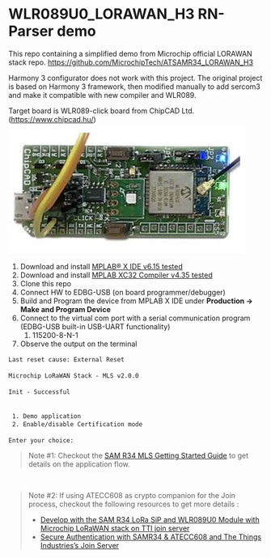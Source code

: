# WLR089U0_LORAWAN_H3 RN-Parser demo
This repo containing a simplified demo from Microchip official LORAWAN stack repo.
https://github.com/MicrochipTech/ATSAMR34_LORAWAN_H3

Harmony 3 configurator does not work with this project. The original project is based on Harmony 3 framework, then modified manually to add sercom3 and make it compatible with new compiler and WLR089.

Target board is WLR089-click board from ChipCAD Ltd. (https://www.chipcad.hu/)
![Alt text](resources/wlr089_click_main.png)

1. Download and install [MPLAB® X IDE v6.15 tested](https://www.microchip.com/en-us/development-tools-tools-and-software/mplab-x-ide)
2. Download and install [MPLAB XC32 Compiler v4.35 tested](https://www.microchip.com/en-us/development-tools-tools-and-software/mplab-xc-compilers)
3. Clone this repo
4. Connect HW to EDBG-USB (on board programmer/debugger)
5. Build and Program the device from MPLAB X IDE under **Production -> Make and Program Device**
6. Connect to the virtual com port with a serial communication program (EDBG-USB built-in USB-UART functionality) 
   1.  115200-8-N-1 
7. Observe the output on the terminal

```
Last reset cause: External Reset

Microchip LoRaWAN Stack - MLS v2.0.0

Init - Successful


 1. Demo application
 2. Enable/disable Certification mode

Enter your choice:
```

> Note #1: Checkout the [SAM R34 MLS Getting Started Guide](https://www.microchip.com/en-us/product/ATSAMR34J18#document-table) to get details on the application flow.

</br>

> Note #2: If using ATECC608 as crypto companion for the Join process, checkout the following resources to get more details :
> - [Develop with the SAM R34 LoRa SiP and WLR089U0 Module with Microchip LoRaWAN stack on TTI join server](https://github.com/MicrochipTech/atsamr34_ecc608a_tti)
> - [Secure Authentication with SAMR34 & ATECC608 and The Things Industries’s Join Server](https://github.com/MicrochipTech/secure_lorawan_with_tti)


